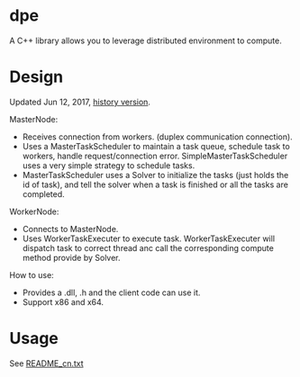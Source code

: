 dpe
===
A C++ library allows you to leverage distributed environment to compute.

Design
======
Updated Jun 12, 2017, [history version](https://github.com/baihacker/dcfpe/blob/master/docs/design_diary.txt).

MasterNode:
* Receives connection from workers. (duplex communication connection).
* Uses a MasterTaskScheduler to maintain a task queue, schedule task to workers, handle request/connection error. SimpleMasterTaskScheduler uses a very simple strategy to schedule tasks.
* MasterTaskScheduler uses a Solver to initialize the tasks (just holds the id of task), and tell the solver when a task is finished or all the tasks are completed.

WorkerNode:
* Connects to MasterNode.
* Uses WorkerTaskExecuter to execute task. WorkerTaskExecuter will dispatch task to correct thread anc call the corresponding compute method provide by Solver.

How to use:
* Provides a .dll, .h and the client code can use it.
* Support x86 and x64.

Usage
=====
See [README_cn.txt](https://github.com/baihacker/dcfpe/blob/master/src/dpe/README_cn.txt)
